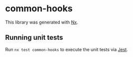 # common-hooks

This library was generated with [Nx](https://nx.dev).

## Running unit tests

Run `nx test common-hooks` to execute the unit tests via [Jest](https://jestjs.io).
